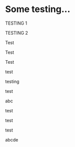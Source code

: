 # Some testing...

TESTING 1

TESTING 2

Test

Test

Test

test

testing

test

abc

test

test

test

abcde
